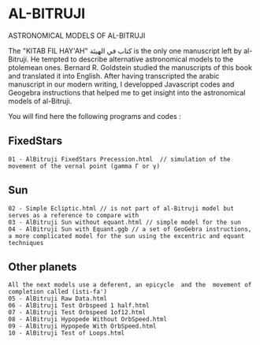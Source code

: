 # AL-BITRUJI
ASTRONOMICAL MODELS OF AL-BITRUJI

The "KITAB FIL HAY'AH"   كتاب في الهيئة is the only one manuscript left by al-Bitruji. He tempted to describe alternative astronomical models to the ptolemean ones.
Bernard R. Goldstein studied the manuscripts of this book and translated it into English.
After having transcripted the arabic manuscript in our modern writing, I developped Javascript codes and Geogebra instructions that helped me to get insight into the astronomical models of al-Bitruji.

You will find here the following programs and codes :

## FixedStars 
    01 - AlBitruji FixedStars Precession.html  // simulation of the movement of the vernal point (gamma Γ or γ)
## Sun
    02 - Simple Ecliptic.html // is not part of al-Bitruji model but serves as a reference to compare with
    03 - AlBitruji Sun without equant.html // simple model for the sun
    04 - AlBitruji Sun with Equant.ggb // a set of GeoGebra instructions, a more complicated model for the sun using the excentric and equant techniques
## Other planets
    All the next models use a deferent, an epicycle  and the  movement of completion called (isti-fa')
    05 - AlBitruji Raw Data.html
    06 - AlBitruji Test Orbspeed 1 half.html
    07 - AlBitruji Test Orbspeed 1of12.html
    08 - AlBitruji Hypopede Without OrbSpeed.html
    09 - AlBitruji Hypopede With OrbSpeed.html
    10 - AlBitruji Test of Loops.html






